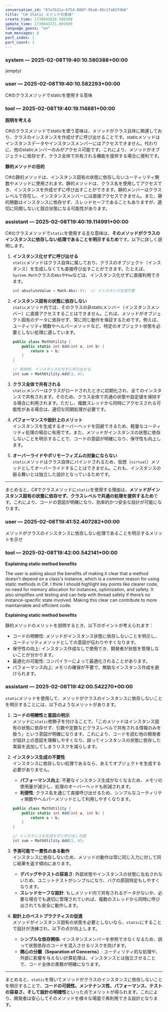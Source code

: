 ```yaml
---
conversation_id: "67a7b31a-6754-8007-95a8-48c17a81fdb6"
title: "C# Static メソッドの意味"
create_time: 1739043610.580388
update_time: 1739043721.091949
language_guess: "en"
num_messages: 8
part_index: 1
part_count: 1
---
```


### system — 2025-02-08T19:40:10.580388+00:00

_(empty)_

### user — 2025-02-08T19:40:10.582293+00:00

C#のクラスメソッドでstaticを使用する意味

### tool — 2025-02-08T19:40:19.114881+00:00

**説明を考える**

C#のクラスメソッドでstaticを使う意味は、メソッドがクラス自体に関連しており、クラスのインスタンスを作成せずに呼び出せることです。staticメソッドはインスタンスデータやインスタンスメンバーにはアクセスできません。代わりに、他のstaticメンバーのみがアクセス可能です。これにより、メソッドがオブジェクトに依存せず、クラス全体で共有される機能を提供する場合に便利です。

**静的メソッドの目的**

C#の静的メソッドは、インスタンス固有の状態に依存しないユーティリティ関数やメソッドに使用されます。静的メソッドは、クラス名を使用してアクセスでき、インスタンスを作成せずに呼び出すことができます。静的メンバーはクラスレベルで存在し、インスタンスメンバーには直接アクセスできません。また、静的関数はインスタンスに依存せず、スレッドセーフであることもありますが、適切に同期しないと競合状態になる可能性があります。

### assistant — 2025-02-08T19:40:19.114991+00:00

C#のクラスメソッドで`static`を使用する主な意味は、**そのメソッドがクラスのインスタンスに依存しない処理であることを明示するため**です。以下に詳しく説明します。

1. **インスタンス化せずに呼び出せる**  
   `static`メソッドはクラス自体に属しており、クラスのオブジェクト（インスタンス）を生成しなくても直接呼び出すことができます。たとえば、`System.Math`クラスの`Abs`や`Pow`などは、インスタンス化せずに直接利用できます。

   ```csharp
   int absoluteValue = Math.Abs(-5);  // インスタンス生成不要
   ```

2. **インスタンス固有の状態に依存しない**  
   `static`メソッド内では、そのクラスの非staticメンバー（インスタンスメンバー）に直接アクセスすることはできません。これは、メソッドがオブジェクト固有のデータに依存せず、常に同じ動作を保証するためです。例えば、ユーティリティ関数やヘルパーメソッドなど、特定のオブジェクト状態を必要としない処理に適しています。

   ```csharp
   public class MathUtility {
       public static int Add(int a, int b) {
           return a + b;
       }
   }

   // 使用例: インスタンス化せずに呼び出せる
   int sum = MathUtility.Add(3, 4);
   ```

3. **クラス全体で共有される**  
   `static`メンバーはクラスがロードされたときに初期化され、全てのインスタンスで共有されます。そのため、クラス全体で共通の状態や設定値を保持する場合に利用されます。ただし、複数スレッドから同時にアクセスされる可能性がある場合は、適切な同期処理が必要です。

4. **パフォーマンスや設計上のメリット**  
   インスタンスを生成するオーバーヘッドを回避できるため、軽量なユーティリティ処理の場合に有用です。また、メソッドがインスタンスの状態に依存しないことを明示することで、コードの意図が明確になり、保守性も向上します。

5. **オーバーライドやポリモーフィズムの対象にならない**  
   `static`メソッドはクラス自体にバインドされるため、仮想（`virtual`）メソッドとしてオーバーライドすることはできません。これも、インスタンスの振る舞いとは独立した設計となっているためです。

---

まとめると、C#でクラスメソッドに`static`を使用する理由は、**メソッドがインスタンス固有の状態に依存せず、クラスレベルで共通の処理を提供するため**です。これにより、コードの意図が明確になり、効率的かつ安全な設計が可能になります。

### user — 2025-02-08T19:41:52.407282+00:00

メソッドがクラスのインスタンスに依存しない処理であることを明示するメリットを示せ

### tool — 2025-02-08T19:42:00.542141+00:00

**Explaining static method benefits**

The user is asking about the benefits of making it clear that a method doesn't depend on a class's instance, which is a common reason for using static methods in C#. I think I should highlight key points like clearer code, no need for memory allocation for instances, optimization, and safety. It also simplifies unit testing and can help with thread safety if there’s no instance-specific state involved. Making this clear can contribute to more maintainable and efficient code.

**Explaining static method benefits**

静的メソッドのメリットを説明するとき、以下のポイントが考えられます：

- コードの明瞭性: メソッドがインスタンス状態に依存しないことを明示し、ユーティリティメソッドとしての意図が伝わりやすくなります。
- 保守性の向上: インスタンス作成なしで使用でき、開発者が状態を管理しないことが分かります。
- 最適化の可能性: コンパイラーによって最適化されることがあります。
- パフォーマンス向上: メモリの確保が不要で、無駄なインスタンス作成を避けられます。

### assistant — 2025-02-08T19:42:00.542270+00:00

`static`メソッドを使用して、メソッドがクラスのインスタンスに依存しないことを明示することには、以下のようなメリットがあります。

1. **コードの明瞭性と意図の明示**  
   メソッドに`static`修飾子を付けることで、「このメソッドはインスタンス固有の状態に依存せず、引数や定数などクラスレベルで共有される情報のみを扱う」という意図が明確になります。これにより、コードを読む他の開発者が設計上の意図を理解しやすくなり、誤ってインスタンスの状態に依存した実装を追加してしまうリスクを減らします。

2. **インスタンス生成の不要性**  
   インスタンスに依存しない処理であるなら、あえてオブジェクトを生成する必要がありません。  
   - **パフォーマンス向上**: 不要なインスタンス生成がなくなるため、メモリの使用量が減少し、処理のオーバーヘッドも削減されます。  
   - **利便性**: クラス名を通じて直接呼び出せるため、シンプルなユーティリティ関数やヘルパーメソッドとして利用しやすくなります。

   ```csharp
   public class MathUtility {
       public static int Add(int a, int b) {
           return a + b;
       }
   }

   // インスタンスを生成せずに呼び出し可能
   int sum = MathUtility.Add(3, 4);
   ```

3. **予測可能で一貫性のある動作**  
   インスタンスに依存しないため、メソッドの動作は常に同じ入力に対して同じ結果を返す傾向にあります。  
   - **デバッグやテストの容易さ**: 外部状態やインスタンスの状態に左右されないため、ユニットテストがシンプルになり、バグの原因特定もしやすくなります。  
   - **スレッドセーフな設計**: もしメソッド内で共有されるデータがないか、必要な場合でも適切に管理されていれば、複数のスレッドから同時に呼び出されても安全に動作します。

4. **設計上のベストプラクティスの促進**  
   メソッドがインスタンス固有の状態を必要としないなら、`static`にすることで設計が洗練され、以下の点が向上します。  
   - **シンプルな依存関係**: インスタンスメンバーを参照できなくなるため、誤って状態依存のコードを混入させるリスクを防げます。  
   - **関心の分離（Separation of Concerns）**: ユーティリティ的な処理や、外部に影響を与えない計算処理は、インスタンスとは独立させることで、コード全体の責務が明確になります。

---

まとめると、`static`を用いてメソッドがクラスのインスタンスに依存しないことを明示することで、**コードの可読性、メンテナンス性、パフォーマンス、テストの容易さ、そして設計の明確性**といった点でメリットが得られます。これにより、開発者は安心してそのメソッドを様々な場面で再利用できる設計となります。
